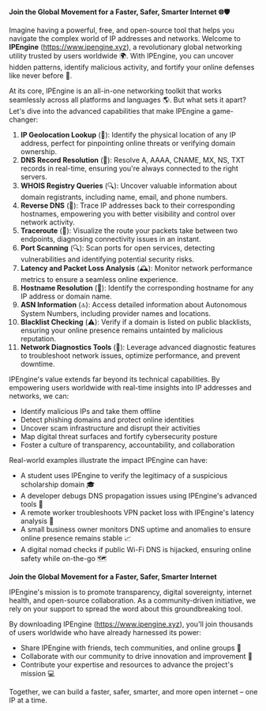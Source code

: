 **Join the Global Movement for a Faster, Safer, Smarter Internet 🌐🛡️**

Imagine having a powerful, free, and open-source tool that helps you navigate the complex world of IP addresses and networks. Welcome to **IPEngine** (https://www.ipengine.xyz), a revolutionary global networking utility trusted by users worldwide 🌍. With IPEngine, you can uncover hidden patterns, identify malicious activity, and fortify your online defenses like never before 🔗.

At its core, IPEngine is an all-in-one networking toolkit that works seamlessly across all platforms and languages 🌎. But what sets it apart? Let's dive into the advanced capabilities that make IPEngine a game-changer:

1.  **IP Geolocation Lookup** (📍): Identify the physical location of any IP address, perfect for pinpointing online threats or verifying domain ownership.
2.  **DNS Record Resolution** (📡): Resolve A, AAAA, CNAME, MX, NS, TXT records in real-time, ensuring you're always connected to the right servers.
3.  **WHOIS Registry Queries** (🔍): Uncover valuable information about domain registrants, including name, email, and phone numbers.
4.  **Reverse DNS** (🔄): Trace IP addresses back to their corresponding hostnames, empowering you with better visibility and control over network activity.
5.  **Traceroute** (🚀): Visualize the route your packets take between two endpoints, diagnosing connectivity issues in an instant.
6.  **Port Scanning** (🔍): Scan ports for open services, detecting vulnerabilities and identifying potential security risks.
7.  **Latency and Packet Loss Analysis** (🕰️): Monitor network performance metrics to ensure a seamless online experience.
8.  **Hostname Resolution** (📡): Identify the corresponding hostname for any IP address or domain name.
9.  **ASN Information** (🔝): Access detailed information about Autonomous System Numbers, including provider names and locations.
10.  **Blacklist Checking** (⚠️): Verify if a domain is listed on public blacklists, ensuring your online presence remains untainted by malicious reputation.
11.  **Network Diagnostics Tools** (🧐): Leverage advanced diagnostic features to troubleshoot network issues, optimize performance, and prevent downtime.

IPEngine's value extends far beyond its technical capabilities. By empowering users worldwide with real-time insights into IP addresses and networks, we can:

*   Identify malicious IPs and take them offline
*   Detect phishing domains and protect online identities
*   Uncover scam infrastructure and disrupt their activities
*   Map digital threat surfaces and fortify cybersecurity posture
*   Foster a culture of transparency, accountability, and collaboration

Real-world examples illustrate the impact IPEngine can have:

*   A student uses IPEngine to verify the legitimacy of a suspicious scholarship domain 🎓
*   A developer debugs DNS propagation issues using IPEngine's advanced tools 🔩
*   A remote worker troubleshoots VPN packet loss with IPEngine's latency analysis 📡
*   A small business owner monitors DNS uptime and anomalies to ensure online presence remains stable 📈
*   A digital nomad checks if public Wi-Fi DNS is hijacked, ensuring online safety while on-the-go 🗺️

**Join the Global Movement for a Faster, Safer, Smarter Internet**

IPEngine's mission is to promote transparency, digital sovereignty, internet health, and open-source collaboration. As a community-driven initiative, we rely on your support to spread the word about this groundbreaking tool.

By downloading IPEngine (https://www.ipengine.xyz), you'll join thousands of users worldwide who have already harnessed its power:

*   Share IPEngine with friends, tech communities, and online groups 🤝
*   Collaborate with our community to drive innovation and improvement 🔗
*   Contribute your expertise and resources to advance the project's mission 💻

Together, we can build a faster, safer, smarter, and more open internet – one IP at a time.
